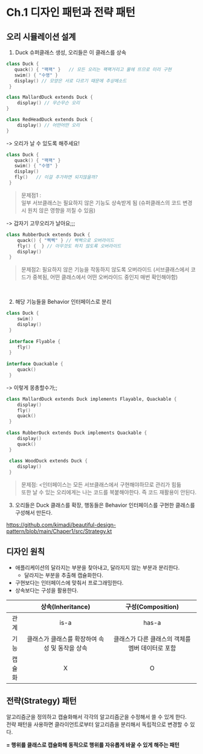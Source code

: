# Ch.1 디자인 패턴과 전략 패턴

## 오리 시뮬레이션 설계

1. Duck 슈퍼클래스 생성, 오리들은 이 클래스를 상속

     
```kotlin
class Duck {
   quack() { "꽥꽥" }   // 모든 오리는 꽥꽥거리고 물에 뜨므로 미리 구현
   swim() { "수영" }
   display() // 모양은 서로 다르기 때문에 추상메소드
 }
```
```kotlin
class MallardDuck extends Duck {
	display() // 무슨무슨 오리
}

class RedHeadDuck extends Duck {
	display() // 어떤어떤 오리
}
```

-> 오리가 날 수 있도록 해주세요!
 

```kotlin
class Duck {
   quack() { "꽥꽥" }
   swim() { "수영" }
   display()
   fly()   // 이걸 추가하면 되지않을까?
 }
```
> 문제점1 : <br> 일부 서브클래스는 필요하지 않은 기능도 상속받게 됨
     (슈퍼클래스의 코드 변경 시 원치 않은 영향을 끼칠 수 있음)
     
-> 갑자기 고무오리가 날아요;;;

     

```kotlin
class RubberDuck extends Duck {
	quack() { "삑삑" } // 삑삑으로 오버라이드 
	fly() {  } // 아무것도 하지 않도록 오버라이드
	display() 
 }
 ```
 > 문제점2: 필요하지 않은 기능을 작동하지 않도록 오버라이드
     (서브클래스에서 코드가 중복됨, 어떤 클래스에서 어떤 오버라이드 중인지 매번 확인해야함)


<br>

2. 해당 기능들을 Behavior 인터페이스로 분리

```kotlin
class Duck {
	swim()
	display()
 }
 
 interface Flyable {
	fly()
 }
 
interface Quackable {
	quack()
 }
```

-> 이렇게 몽총할수가;;

```kotlin
class MallardDuck extends Duck implements Flayable, Quackable {
	display()
	fly()
	quack()
 }
 
class RubberDuck extends Duck implements Quackable {
	display()
	quack()
 }
 
 class WoodDuck extends Duck {
 	display()
 }
```
 > 문제점: <인터페이스는 모든 서브클래스에서 구현해야하므로 관리가 힘듦 <br>
 또한 날 수 있는 오리에게는 나는 코드를 복붙해야한다. 즉 코드 재활용이 안된다.
 
3. 오리들은 Duck 클래스를 확장, 행동들은 Behavior 인터페이스를 구현한 클래스를 구성해서 만든다.

 https://github.com/kimadi/beautiful-design-pattern/blob/main/Chaper1/src/Strategy.kt

## 디자인 원칙

- 애플리케이션의 달라지는 부분을 찾아내고, 달라지지 않는 부분과 분리한다.
  - 달라지는 부분을 추출해 캡슐화한다.
- 구현보다는 인터페이스에 맞춰서 프로그래밍한다.
- 상속보다는 구성을 활용한다.

| | 상속(Inheritance) | 구성(Composition) |
|:--:|:--:|:--:|
| 관계 | is-a | has-a |
| 기능 | 클래스가 클래스를 확장하여 속성 및 동작을 상속 |클래스가 다른 클래스의 객체를 멤버 데이터로 포함|
| 캡슐화| X | O |

## 전략(Strategy) 패턴

알고리즘군을 정의하고 캡슐화해서 각각의 알고리즘군을 수정해서 쓸 수 있게 한다. <br>
전략 패턴을 사용하면 클라이언트로부터 알고리즘을 분리해서 독립적으로 변경할 수 있다.

<b>= 행위를 클래스로 캡슐화해 동적으로 행위를 자유롭게 바꿀 수 있게 해주는 패턴</b>
